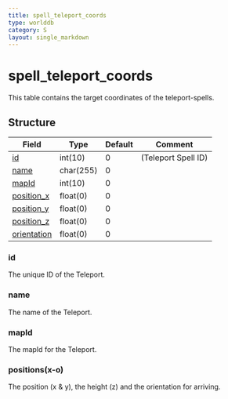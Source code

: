 ```yaml
---
title: spell_teleport_coords
type: worlddb
category: S
layout: single_markdown
---
```


# spell_teleport_coords
This table contains the target coordinates of the teleport-spells. 

## Structure

Field                                                                                              | Type      | Default | Comment            
-------------------------------------------------------------------------------------------------- | --------- | ------- | -------------------
[id](#id)                          | int(10)   | 0       | (Teleport Spell ID)
[name](#name)                      | char(255) | 0       |                    
[mapId](#mapId)                    | int(10)   | 0       |                    
[position_x](#positions.28x-o.29)  | float(0)  | 0       |                    
[position_y](#positions.28x-o.29)  | float(0)  | 0       |                    
[position_z](#positions.28x-o.29)  | float(0)  | 0       |                    
[orientation](#positions.28x-o.29) | float(0)  | 0       |                    

### id

The unique ID of the Teleport.

### name

The name of the Teleport.

### mapId

The mapId for the Teleport.

### positions(x-o)

The position (x & y), the height (z) and the orientation for arriving.
